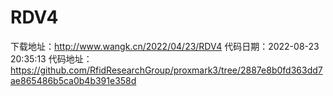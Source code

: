 # RDV4
下载地址：http://www.wangk.cn/2022/04/23/RDV4
代码日期：2022-08-23 20:35:13
代码地址：https://github.com/RfidResearchGroup/proxmark3/tree/2887e8b0fd363dd7ae865486b5ca0b4b391e358d
